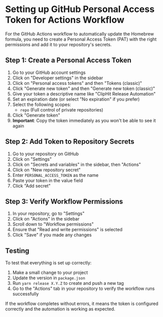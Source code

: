 # Setting up GitHub Personal Access Token for Actions Workflow

For the GitHub Actions workflow to automatically update the Homebrew formula, you need to create a Personal Access Token (PAT) with the right permissions and add it to your repository's secrets.

## Step 1: Create a Personal Access Token

1. Go to your GitHub account settings
2. Click on "Developer settings" in the sidebar
3. Click on "Personal access tokens" and then "Tokens (classic)"
4. Click "Generate new token" and then "Generate new token (classic)"
5. Give your token a descriptive name like "ClipHit Release Automation"
6. Set an expiration date (or select "No expiration" if you prefer)
7. Select the following scopes:
   - `repo` (Full control of private repositories)
8. Click "Generate token"
9. **Important**: Copy the token immediately as you won't be able to see it again

## Step 2: Add Token to Repository Secrets

1. Go to your repository on GitHub
2. Click on "Settings"
3. Click on "Secrets and variables" in the sidebar, then "Actions"
4. Click on "New repository secret"
5. Enter `PERSONAL_ACCESS_TOKEN` as the name
6. Paste your token in the value field
7. Click "Add secret"

## Step 3: Verify Workflow Permissions

1. In your repository, go to "Settings"
2. Click on "Actions" in the sidebar
3. Scroll down to "Workflow permissions"
4. Ensure that "Read and write permissions" is selected
5. Click "Save" if you made any changes

## Testing

To test that everything is set up correctly:

1. Make a small change to your project
2. Update the version in `package.json`
3. Run `yarn release X.Y.Z` to create and push a new tag
4. Go to the "Actions" tab in your repository to verify the workflow runs successfully

If the workflow completes without errors, it means the token is configured correctly and the automation is working as expected. 
